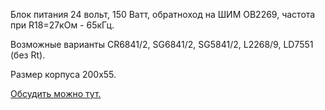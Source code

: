 Блок питания 24 вольт, 150 Ватт, обратноход на ШИМ OB2269, частота при R18=27кОм - 65кГц.

Возможные варианты CR6841/2, SG6841/2, SG5841/2, L2268/9, LD7551 (без Rt).

Размер корпуса 200x55.

[Обсудить можно тут.](https://anklab.ru/forum/index.php?topic=241.0)